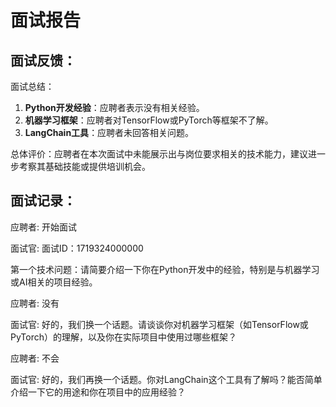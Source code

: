 # 面试报告

## 面试反馈：

面试总结：

1. **Python开发经验**：应聘者表示没有相关经验。
2. **机器学习框架**：应聘者对TensorFlow或PyTorch等框架不了解。
3. **LangChain工具**：应聘者未回答相关问题。

总体评价：应聘者在本次面试中未能展示出与岗位要求相关的技术能力，建议进一步考察其基础技能或提供培训机会。

## 面试记录：

应聘者: 开始面试

面试官: 面试ID：1719324000000



第一个技术问题：请简要介绍一下你在Python开发中的经验，特别是与机器学习或AI相关的项目经验。

应聘者: 没有

面试官: 好的，我们换一个话题。请谈谈你对机器学习框架（如TensorFlow或PyTorch）的理解，以及你在实际项目中使用过哪些框架？

应聘者: 不会

面试官: 好的，我们再换一个话题。你对LangChain这个工具有了解吗？能否简单介绍一下它的用途和你在项目中的应用经验？


